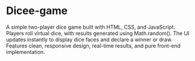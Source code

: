 # Dicee-game
A simple two-player dice game built with HTML, CSS, and JavaScript. Players roll virtual dice, with results generated using Math.random(). The UI updates instantly to display dice faces and declare a winner or draw. Features clean, responsive design, real-time results, and pure front-end implementation. 
